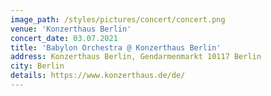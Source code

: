 ```yaml
---
image_path: /styles/pictures/concert/concert.png
venue: 'Konzerthaus Berlin'
concert_date: 03.07.2021
title: 'Babylon Orchestra @ Konzerthaus Berlin'
address: Konzerthaus Berlin, Gendarmenmarkt 10117 Berlin
city: Berlin
details: https://www.konzerthaus.de/de/
---
```

